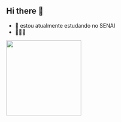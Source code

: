 ## Hi there 👋




- 🎒 estou atualmente estudando no SENAI
- 🌱🍎🐱

 <div>
    <img align="center"  height="200" width="200" src="https://img1.picmix.com/output/stamp/thumb/6/6/3/0/1660366_727c5.gif">
 </div>
